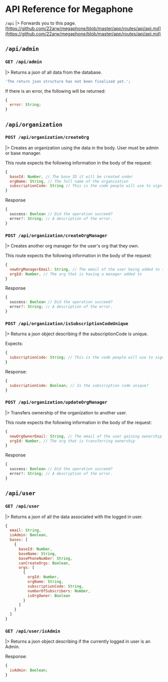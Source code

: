 # API Reference for Megaphone

`/api`
|> Forwards you to this page. [https://github.com/22arw/megaphone/blob/master/app/routes/api/api.md](https://github.com/22arw/megaphone/blob/master/app/routes/api/api.md)

## `/api/admin`

### `GET /api/admin`

|> Returns a json of all data from the database.

```javascript
'The return json structure has not been finalized yet.';
```

If there is an error, the following will be returned:

```javascript
{
  error: String;
}
```

## `/api/organization`

### `POST /api/organization/createOrg`

|> Creates an organization using the data in the body. User must be admin or base manager.

This route expects the following information in the body of the request:

```javascript
{
  baseId: Number, // The base ID it will be created under
  orgName: String, // The full name of the organization
  subscriptionCode: String // This is the code people will use to sign up for the organization.
}
```

Response

```typescript
{
  success: Boolean // Did the operation succeed?
  error?: String; // A description of the error.
}
```

### `POST /api/organization/createOrgManager`

|> Creates another org manager for the user's org that they own.

This route expects the following information in the body of the request:

```javascript
{
  newOrgManagerEmail: String, // The email of the user being added to the org
  orgId: Number, // The org that is having a manager added to
}
```

Response

```typescript
{
  success: Boolean // Did the operation succeed?
  error?: String; // A description of the error.
}
```

### `POST /api/organization/isSubscriptionCodeUnique`

|> Returns a json object describing if the subscriptionCode is unique.

Expects:

```javascript
{
  subscriptionCode: String; // This is the code people will use to sign up for the organization.
}
```

Response:

```javascript
{
  subscriptionCode: Boolean; // Is the subscription code unique?
}
```

### `POST /api/organization/updateOrgManager`

|> Transfers ownership of the organization to another user.

This route expects the following information in the body of the request:

```javascript
{
  newOrgOwnerEmail: String, // The email of the user gaining ownership
  orgId: Number, // The org that is transferring ownership
}
```

Response

```typescript
{
  success: Boolean // Did the operation succeed?
  error?: String; // A description of the error.
}
```

## `/api/user`

### `GET /api/user`

|> Returns a json of all the data associated with the logged in user.

```javascript
{
  email: String,
  isAdmin: Boolean,
  bases: [
    {
      baseId: Number,
      baseName: String,
      basePhoneNumber: String,
      canCreateOrgs: Boolean,
      orgs: [
        {
          orgId: Number,
          orgName: String,
          subscriptionCode: String,
          numberOfSubscribers: Number,
          isOrgOwner: Boolean
        }
      ]
    }
  ]
}
```

### `GET /api/user/isAdmin`

|> Returns a json object describing if the currently logged in user is an Admin.

Response:

```javascript
{
  isAdmin: Boolean;
}
```
